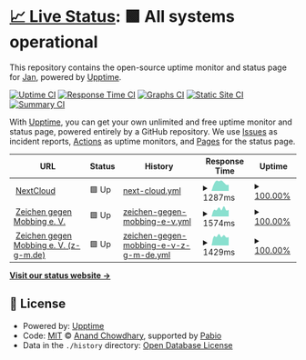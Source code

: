 # [📈 Live Status](https://demo.upptime.js.org): <!--live status--> **🟩 All systems operational**

This repository contains the open-source uptime monitor and status page for [Jan](https://demo.upptime.js.org), powered by [Upptime](https://github.com/upptime/upptime).

[![Uptime CI](https://github.com/modelrailroader/status-iPad-FAQ/workflows/Uptime%20CI/badge.svg)](https://github.com/modelrailroader/status-iPad-FAQ/actions?query=workflow%3A%22Uptime+CI%22)
[![Response Time CI](https://github.com/modelrailroader/status-iPad-FAQ/workflows/Response%20Time%20CI/badge.svg)](https://github.com/modelrailroader/status-iPad-FAQ/actions?query=workflow%3A%22Response+Time+CI%22)
[![Graphs CI](https://github.com/modelrailroader/status-iPad-FAQ/workflows/Graphs%20CI/badge.svg)](https://github.com/modelrailroader/status-iPad-FAQ/actions?query=workflow%3A%22Graphs+CI%22)
[![Static Site CI](https://github.com/modelrailroader/status-iPad-FAQ/workflows/Static%20Site%20CI/badge.svg)](https://github.com/modelrailroader/status-iPad-FAQ/actions?query=workflow%3A%22Static+Site+CI%22)
[![Summary CI](https://github.com/modelrailroader/status-iPad-FAQ/workflows/Summary%20CI/badge.svg)](https://github.com/modelrailroader/status-iPad-FAQ/actions?query=workflow%3A%22Summary+CI%22)

With [Upptime](https://upptime.js.org), you can get your own unlimited and free uptime monitor and status page, powered entirely by a GitHub repository. We use [Issues](https://github.com/modelrailroader/status-iPad-FAQ/issues) as incident reports, [Actions](https://github.com/modelrailroader/status-iPad-FAQ/actions) as uptime monitors, and [Pages](https://demo.upptime.js.org) for the status page.

<!--start: status pages-->
<!-- This summary is generated by Upptime (https://github.com/upptime/upptime) -->
<!-- Do not edit this manually, your changes will be overwritten -->
<!-- prettier-ignore -->
| URL | Status | History | Response Time | Uptime |
| --- | ------ | ------- | ------------- | ------ |
| <img alt="" src="https://icons.duckduckgo.com/ip3/cloud.jans-allerlei.de.ico" height="13"> [NextCloud](https://cloud.jans-allerlei.de) | 🟩 Up | [next-cloud.yml](https://github.com/modelrailroader/status-upptime-jh/commits/HEAD/history/next-cloud.yml) | <details><summary><img alt="Response time graph" src="./graphs/next-cloud/response-time-week.png" height="20"> 1287ms</summary><br><a href="https://status.jans-allerlei.de/history/next-cloud"><img alt="Response time 1473" src="https://img.shields.io/endpoint?url=https%3A%2F%2Fraw.githubusercontent.com%2Fmodelrailroader%2Fstatus-upptime-jh%2FHEAD%2Fapi%2Fnext-cloud%2Fresponse-time.json"></a><br><a href="https://status.jans-allerlei.de/history/next-cloud"><img alt="24-hour response time 949" src="https://img.shields.io/endpoint?url=https%3A%2F%2Fraw.githubusercontent.com%2Fmodelrailroader%2Fstatus-upptime-jh%2FHEAD%2Fapi%2Fnext-cloud%2Fresponse-time-day.json"></a><br><a href="https://status.jans-allerlei.de/history/next-cloud"><img alt="7-day response time 1287" src="https://img.shields.io/endpoint?url=https%3A%2F%2Fraw.githubusercontent.com%2Fmodelrailroader%2Fstatus-upptime-jh%2FHEAD%2Fapi%2Fnext-cloud%2Fresponse-time-week.json"></a><br><a href="https://status.jans-allerlei.de/history/next-cloud"><img alt="30-day response time 1718" src="https://img.shields.io/endpoint?url=https%3A%2F%2Fraw.githubusercontent.com%2Fmodelrailroader%2Fstatus-upptime-jh%2FHEAD%2Fapi%2Fnext-cloud%2Fresponse-time-month.json"></a><br><a href="https://status.jans-allerlei.de/history/next-cloud"><img alt="1-year response time 1473" src="https://img.shields.io/endpoint?url=https%3A%2F%2Fraw.githubusercontent.com%2Fmodelrailroader%2Fstatus-upptime-jh%2FHEAD%2Fapi%2Fnext-cloud%2Fresponse-time-year.json"></a></details> | <details><summary><a href="https://status.jans-allerlei.de/history/next-cloud">100.00%</a></summary><a href="https://status.jans-allerlei.de/history/next-cloud"><img alt="All-time uptime 99.96%" src="https://img.shields.io/endpoint?url=https%3A%2F%2Fraw.githubusercontent.com%2Fmodelrailroader%2Fstatus-upptime-jh%2FHEAD%2Fapi%2Fnext-cloud%2Fuptime.json"></a><br><a href="https://status.jans-allerlei.de/history/next-cloud"><img alt="24-hour uptime 100.00%" src="https://img.shields.io/endpoint?url=https%3A%2F%2Fraw.githubusercontent.com%2Fmodelrailroader%2Fstatus-upptime-jh%2FHEAD%2Fapi%2Fnext-cloud%2Fuptime-day.json"></a><br><a href="https://status.jans-allerlei.de/history/next-cloud"><img alt="7-day uptime 100.00%" src="https://img.shields.io/endpoint?url=https%3A%2F%2Fraw.githubusercontent.com%2Fmodelrailroader%2Fstatus-upptime-jh%2FHEAD%2Fapi%2Fnext-cloud%2Fuptime-week.json"></a><br><a href="https://status.jans-allerlei.de/history/next-cloud"><img alt="30-day uptime 99.85%" src="https://img.shields.io/endpoint?url=https%3A%2F%2Fraw.githubusercontent.com%2Fmodelrailroader%2Fstatus-upptime-jh%2FHEAD%2Fapi%2Fnext-cloud%2Fuptime-month.json"></a><br><a href="https://status.jans-allerlei.de/history/next-cloud"><img alt="1-year uptime 99.96%" src="https://img.shields.io/endpoint?url=https%3A%2F%2Fraw.githubusercontent.com%2Fmodelrailroader%2Fstatus-upptime-jh%2FHEAD%2Fapi%2Fnext-cloud%2Fuptime-year.json"></a></details>
| <img alt="" src="https://icons.duckduckgo.com/ip3/zeichen-gegen-mobbing.de.ico" height="13"> [Zeichen gegen Mobbing e. V.](https://zeichen-gegen-mobbing.de) | 🟩 Up | [zeichen-gegen-mobbing-e-v.yml](https://github.com/modelrailroader/status-upptime-jh/commits/HEAD/history/zeichen-gegen-mobbing-e-v.yml) | <details><summary><img alt="Response time graph" src="./graphs/zeichen-gegen-mobbing-e-v/response-time-week.png" height="20"> 1574ms</summary><br><a href="https://status.jans-allerlei.de/history/zeichen-gegen-mobbing-e-v"><img alt="Response time 1587" src="https://img.shields.io/endpoint?url=https%3A%2F%2Fraw.githubusercontent.com%2Fmodelrailroader%2Fstatus-upptime-jh%2FHEAD%2Fapi%2Fzeichen-gegen-mobbing-e-v%2Fresponse-time.json"></a><br><a href="https://status.jans-allerlei.de/history/zeichen-gegen-mobbing-e-v"><img alt="24-hour response time 1416" src="https://img.shields.io/endpoint?url=https%3A%2F%2Fraw.githubusercontent.com%2Fmodelrailroader%2Fstatus-upptime-jh%2FHEAD%2Fapi%2Fzeichen-gegen-mobbing-e-v%2Fresponse-time-day.json"></a><br><a href="https://status.jans-allerlei.de/history/zeichen-gegen-mobbing-e-v"><img alt="7-day response time 1574" src="https://img.shields.io/endpoint?url=https%3A%2F%2Fraw.githubusercontent.com%2Fmodelrailroader%2Fstatus-upptime-jh%2FHEAD%2Fapi%2Fzeichen-gegen-mobbing-e-v%2Fresponse-time-week.json"></a><br><a href="https://status.jans-allerlei.de/history/zeichen-gegen-mobbing-e-v"><img alt="30-day response time 1695" src="https://img.shields.io/endpoint?url=https%3A%2F%2Fraw.githubusercontent.com%2Fmodelrailroader%2Fstatus-upptime-jh%2FHEAD%2Fapi%2Fzeichen-gegen-mobbing-e-v%2Fresponse-time-month.json"></a><br><a href="https://status.jans-allerlei.de/history/zeichen-gegen-mobbing-e-v"><img alt="1-year response time 1587" src="https://img.shields.io/endpoint?url=https%3A%2F%2Fraw.githubusercontent.com%2Fmodelrailroader%2Fstatus-upptime-jh%2FHEAD%2Fapi%2Fzeichen-gegen-mobbing-e-v%2Fresponse-time-year.json"></a></details> | <details><summary><a href="https://status.jans-allerlei.de/history/zeichen-gegen-mobbing-e-v">100.00%</a></summary><a href="https://status.jans-allerlei.de/history/zeichen-gegen-mobbing-e-v"><img alt="All-time uptime 99.85%" src="https://img.shields.io/endpoint?url=https%3A%2F%2Fraw.githubusercontent.com%2Fmodelrailroader%2Fstatus-upptime-jh%2FHEAD%2Fapi%2Fzeichen-gegen-mobbing-e-v%2Fuptime.json"></a><br><a href="https://status.jans-allerlei.de/history/zeichen-gegen-mobbing-e-v"><img alt="24-hour uptime 100.00%" src="https://img.shields.io/endpoint?url=https%3A%2F%2Fraw.githubusercontent.com%2Fmodelrailroader%2Fstatus-upptime-jh%2FHEAD%2Fapi%2Fzeichen-gegen-mobbing-e-v%2Fuptime-day.json"></a><br><a href="https://status.jans-allerlei.de/history/zeichen-gegen-mobbing-e-v"><img alt="7-day uptime 100.00%" src="https://img.shields.io/endpoint?url=https%3A%2F%2Fraw.githubusercontent.com%2Fmodelrailroader%2Fstatus-upptime-jh%2FHEAD%2Fapi%2Fzeichen-gegen-mobbing-e-v%2Fuptime-week.json"></a><br><a href="https://status.jans-allerlei.de/history/zeichen-gegen-mobbing-e-v"><img alt="30-day uptime 100.00%" src="https://img.shields.io/endpoint?url=https%3A%2F%2Fraw.githubusercontent.com%2Fmodelrailroader%2Fstatus-upptime-jh%2FHEAD%2Fapi%2Fzeichen-gegen-mobbing-e-v%2Fuptime-month.json"></a><br><a href="https://status.jans-allerlei.de/history/zeichen-gegen-mobbing-e-v"><img alt="1-year uptime 99.85%" src="https://img.shields.io/endpoint?url=https%3A%2F%2Fraw.githubusercontent.com%2Fmodelrailroader%2Fstatus-upptime-jh%2FHEAD%2Fapi%2Fzeichen-gegen-mobbing-e-v%2Fuptime-year.json"></a></details>
| <img alt="" src="https://icons.duckduckgo.com/ip3/z-g-m.de.ico" height="13"> [Zeichen gegen Mobbing e. V. (z-g-m.de)](https://z-g-m.de) | 🟩 Up | [zeichen-gegen-mobbing-e-v-z-g-m-de.yml](https://github.com/modelrailroader/status-upptime-jh/commits/HEAD/history/zeichen-gegen-mobbing-e-v-z-g-m-de.yml) | <details><summary><img alt="Response time graph" src="./graphs/zeichen-gegen-mobbing-e-v-z-g-m-de/response-time-week.png" height="20"> 1429ms</summary><br><a href="https://status.jans-allerlei.de/history/zeichen-gegen-mobbing-e-v-z-g-m-de"><img alt="Response time 1675" src="https://img.shields.io/endpoint?url=https%3A%2F%2Fraw.githubusercontent.com%2Fmodelrailroader%2Fstatus-upptime-jh%2FHEAD%2Fapi%2Fzeichen-gegen-mobbing-e-v-z-g-m-de%2Fresponse-time.json"></a><br><a href="https://status.jans-allerlei.de/history/zeichen-gegen-mobbing-e-v-z-g-m-de"><img alt="24-hour response time 1289" src="https://img.shields.io/endpoint?url=https%3A%2F%2Fraw.githubusercontent.com%2Fmodelrailroader%2Fstatus-upptime-jh%2FHEAD%2Fapi%2Fzeichen-gegen-mobbing-e-v-z-g-m-de%2Fresponse-time-day.json"></a><br><a href="https://status.jans-allerlei.de/history/zeichen-gegen-mobbing-e-v-z-g-m-de"><img alt="7-day response time 1429" src="https://img.shields.io/endpoint?url=https%3A%2F%2Fraw.githubusercontent.com%2Fmodelrailroader%2Fstatus-upptime-jh%2FHEAD%2Fapi%2Fzeichen-gegen-mobbing-e-v-z-g-m-de%2Fresponse-time-week.json"></a><br><a href="https://status.jans-allerlei.de/history/zeichen-gegen-mobbing-e-v-z-g-m-de"><img alt="30-day response time 1745" src="https://img.shields.io/endpoint?url=https%3A%2F%2Fraw.githubusercontent.com%2Fmodelrailroader%2Fstatus-upptime-jh%2FHEAD%2Fapi%2Fzeichen-gegen-mobbing-e-v-z-g-m-de%2Fresponse-time-month.json"></a><br><a href="https://status.jans-allerlei.de/history/zeichen-gegen-mobbing-e-v-z-g-m-de"><img alt="1-year response time 1675" src="https://img.shields.io/endpoint?url=https%3A%2F%2Fraw.githubusercontent.com%2Fmodelrailroader%2Fstatus-upptime-jh%2FHEAD%2Fapi%2Fzeichen-gegen-mobbing-e-v-z-g-m-de%2Fresponse-time-year.json"></a></details> | <details><summary><a href="https://status.jans-allerlei.de/history/zeichen-gegen-mobbing-e-v-z-g-m-de">100.00%</a></summary><a href="https://status.jans-allerlei.de/history/zeichen-gegen-mobbing-e-v-z-g-m-de"><img alt="All-time uptime 99.92%" src="https://img.shields.io/endpoint?url=https%3A%2F%2Fraw.githubusercontent.com%2Fmodelrailroader%2Fstatus-upptime-jh%2FHEAD%2Fapi%2Fzeichen-gegen-mobbing-e-v-z-g-m-de%2Fuptime.json"></a><br><a href="https://status.jans-allerlei.de/history/zeichen-gegen-mobbing-e-v-z-g-m-de"><img alt="24-hour uptime 100.00%" src="https://img.shields.io/endpoint?url=https%3A%2F%2Fraw.githubusercontent.com%2Fmodelrailroader%2Fstatus-upptime-jh%2FHEAD%2Fapi%2Fzeichen-gegen-mobbing-e-v-z-g-m-de%2Fuptime-day.json"></a><br><a href="https://status.jans-allerlei.de/history/zeichen-gegen-mobbing-e-v-z-g-m-de"><img alt="7-day uptime 100.00%" src="https://img.shields.io/endpoint?url=https%3A%2F%2Fraw.githubusercontent.com%2Fmodelrailroader%2Fstatus-upptime-jh%2FHEAD%2Fapi%2Fzeichen-gegen-mobbing-e-v-z-g-m-de%2Fuptime-week.json"></a><br><a href="https://status.jans-allerlei.de/history/zeichen-gegen-mobbing-e-v-z-g-m-de"><img alt="30-day uptime 100.00%" src="https://img.shields.io/endpoint?url=https%3A%2F%2Fraw.githubusercontent.com%2Fmodelrailroader%2Fstatus-upptime-jh%2FHEAD%2Fapi%2Fzeichen-gegen-mobbing-e-v-z-g-m-de%2Fuptime-month.json"></a><br><a href="https://status.jans-allerlei.de/history/zeichen-gegen-mobbing-e-v-z-g-m-de"><img alt="1-year uptime 99.92%" src="https://img.shields.io/endpoint?url=https%3A%2F%2Fraw.githubusercontent.com%2Fmodelrailroader%2Fstatus-upptime-jh%2FHEAD%2Fapi%2Fzeichen-gegen-mobbing-e-v-z-g-m-de%2Fuptime-year.json"></a></details>

<!--end: status pages-->

[**Visit our status website →**](https://demo.upptime.js.org)

## 📄 License

- Powered by: [Upptime](https://github.com/upptime/upptime)
- Code: [MIT](./LICENSE) © [Anand Chowdhary](https://anandchowdhary.com), supported by [Pabio](https://pabio.com)
- Data in the `./history` directory: [Open Database License](https://opendatacommons.org/licenses/odbl/1-0/)
